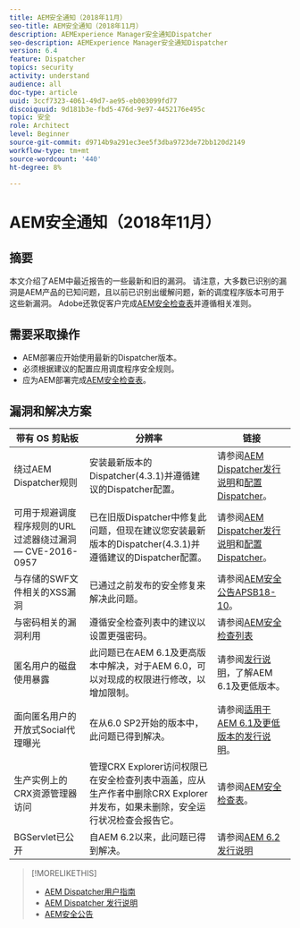 ```yaml
---
title: AEM安全通知（2018年11月）
seo-title: AEM安全通知（2018年11月）
description: AEMExperience Manager安全通知Dispatcher
seo-description: AEMExperience Manager安全通知Dispatcher
version: 6.4
feature: Dispatcher
topics: security
activity: understand
audience: all
doc-type: article
uuid: 3ccf7323-4061-49d7-ae95-eb003099fd77
discoiquuid: 9d181b3e-fbd5-476d-9e97-4452176e495c
topic: 安全
role: Architect
level: Beginner
source-git-commit: d9714b9a291ec3ee5f3dba9723de72bb120d2149
workflow-type: tm+mt
source-wordcount: '440'
ht-degree: 8%

---
```



# AEM安全通知（2018年11月）

## 摘要

本文介绍了AEM中最近报告的一些最新和旧的漏洞。 请注意，大多数已识别的漏洞是AEM产品的已知问题，且以前已识别出缓解问题，新的调度程序版本可用于这些新漏洞。 Adobe还敦促客户完成[AEM安全检查表](https://helpx.adobe.com/experience-manager/6-5/sites/administering/using/security-checklist.html)并遵循相关准则。

## 需要采取操作

* AEM部署应开始使用最新的Dispatcher版本。
* 必须根据建议的配置应用调度程序安全规则。
* 应为AEM部署完成[AEM安全检查表](https://helpx.adobe.com/experience-manager/6-5/sites/administering/using/security-checklist.html)。

## 漏洞和解决方案

| 带有 OS 剪贴板 | 分辨率 | 链接 |
|-------|------------|-------|
| 绕过AEM Dispatcher规则 | 安装最新版本的Dispatcher(4.3.1)并遵循建议的Dispatcher配置。 | 请参阅[AEM Dispatcher发行说明](https://helpx.adobe.com/experience-manager/dispatcher/release-notes.html)和[配置Dispatcher](https://helpx.adobe.com/cn/experience-manager/dispatcher/using/dispatcher-configuration.html)。 |
| 可用于规避调度程序规则的URL过滤器绕过漏洞 — CVE-2016-0957 | 已在旧版Dispatcher中修复此问题，但现在建议您安装最新版本的Dispatcher(4.3.1)并遵循建议的Dispatcher配置。 | 请参阅[AEM Dispatcher发行说明](https://helpx.adobe.com/experience-manager/dispatcher/release-notes.html)和[配置Dispatcher](https://helpx.adobe.com/experience-manager/dispatcher/using/dispatcher-configuration.html)。 |
| 与存储的SWF文件相关的XSS漏洞 | 已通过之前发布的安全修复来解决此问题。 | 请参阅[AEM安全公告APSB18-10](https://helpx.adobe.com/security/products/experience-manager/apsb18-10.html)。 |
| 与密码相关的漏洞利用 | 遵循安全检查列表中的建议以设置更强密码。 | 请参阅[AEM安全检查列表](https://helpx.adobe.com/experience-manager/6-5/sites/administering/using/security-checklist.html) |
| 匿名用户的磁盘使用暴露 | 此问题已在AEM 6.1及更高版本中解决，对于AEM 6.0，可以对现成的权限进行修改，以增加限制。 | 请参阅[发行说明](https://helpx.adobe.com/cn/experience-manager/aem-previous-versions.html)，了解AEM 6.1及更低版本。 |
| 面向匿名用户的开放式Social代理曝光 | 在从6.0 SP2开始的版本中，此问题已得到解决。 | 请参阅[适用于AEM 6.1及更低版本的发行说明](https://helpx.adobe.com/experience-manager/aem-previous-versions.html)。 |
| 生产实例上的CRX资源管理器访问 | 管理CRX Explorer访问权限已在安全检查列表中涵盖，应从生产作者中删除CRX Explorer并发布，如果未删除，安全运行状况检查会报告它。 | 请参阅[AEM安全检查表](https://helpx.adobe.com/experience-manager/6-4/sites/administering/using/security-checklist.html)。 |
| BGServlet已公开 | 自AEM 6.2以来，此问题已得到解决。 | 请参阅[AEM 6.2发行说明](https://helpx.adobe.com/cn/experience-manager/6-2/release-notes.html) |

>[!MORELIKETHIS]
>
>* [AEM Dispatcher用户指南](https://helpx.adobe.com/experience-manager/dispatcher/user-guide.html)
>* [AEM Dispatcher 发行说明](https://helpx.adobe.com/experience-manager/dispatcher/release-notes.html)
>* [AEM安全公告](https://helpx.adobe.com/security.html#experience-manager)

